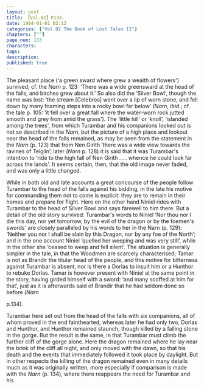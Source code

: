 ```yaml
---
layout: post
title: 【Vol.02】P133.
date: 1984-01-01 02:13
categories: ["Vol.02 The Book of Lost Tales II"]
chapters: [""]
page_num: 133
characters: 
tags: 
description: 
published: true
---
```


<p style="text-indent: 0;">
The pleasant place (‘a green sward where grew a wealth of flowers') survived; cf. the <I>Narn</I> p. 123: ‘There was a wide greensward at the head of the falls, and birches grew about it.’ So also did the ‘Silver Bowl’, though the name was lost: ‘the stream [Celebros] went over a lip of worn stone, and fell down by many foaming steps into a rocky bowl far below’ <I>(Narn, ibid</I>.; cf. the tale p. 105: ‘it fell over a great fall where the water-worn rock jutted smooth and grey from amid the grass’). The ‘little hill’ or ‘knoll’, ‘islanded among the trees', from which Turambar and his companions looked out is not so described in the <I>Narn</I>, but the picture of a high place and lookout near the head of the falls remained, as may be seen from the statement in the <I>Narn</I> (p. 123) that from Nen Girith ‘there was a wide view towards the ravines of Teiglin’; later <I>(Narn</I> p. 128) it is said that it was Turambar's intention to ‘ride to the high fall of Nen Girith . . . whence he could look far across the lands'. It seems certain, then, that the old image never faded, and was only a little changed.
</p>

While in both old and late accounts a great concourse of the people follow Turambar to the head of the falls against his bidding, in the late his motive for commanding them not to come is explicit: they are to remain in their homes and prepare for flight. Here on the other hand Níniel rides with Turambar to the head of Silver Bowl and says farewell to him there. But a detail of the old story survived: Turambar's words to Níniel ‘Nor thou nor I die this day, nor yet tomorrow, by the evil of the dragon or by the foemen's swords' are closely paralleled by his words to her in the Narn (p. 129): ‘Neither you nor I shall be slain by this Dragon, nor by any foe of the North’; and in the one account Níniel ‘quelled her weeping and was very still’, while in the other she ‘ceased to weep and fell silent’. The situation is generally simpler in the tale, in that the Woodmen are scarcely characterised; Tamar is not as Brandir the titular head of the people, and this motive for bitterness against Turambar is absent, nor is there a Dorlas to insult him or a Hunthor to rebuke Dorlas. Tamar is however present with Níniel at the same point in the story, having girded himself with a sword: ‘and many scoffed at him for that’, just as it is afterwards said of Brandir that he had seldom done so before <I>(Narn</I>

p.134).

Turambar here set out from the head of the falls with six companions, all of whom proved in the end fainthearted, whereas later he had only two, Dorlas and Hunthor, and Hunthor remained staunch, though killed by a falling stone in the gorge. But the result is the same, in that Turambar must climb the further cliff of the gorge alone. Here the dragon remained where he lay near the brink of the cliff all night, and only moved with the dawn, so that his death and the events that immediately followed it took place by daylight. But in other respects the killing of the dragon remained even in many details much as it was originally written, more especially if comparison is made with the <I>Narn</I> (p. 134), where there reappears the need for Turambar and his

